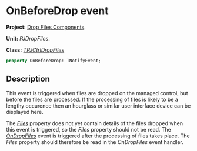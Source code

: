 # OnBeforeDrop event

**Project:** [Drop Files Components](../API.md).

**Unit:** _PJDropFiles_.

**Class:** _[TPJCtrlDropFiles](./TPJCtrlDropFiles.md)_

```pascal
property OnBeforeDrop: TNotifyEvent;
```

## Description

This event is triggered when files are dropped on the managed control, but before the files are processed. If the processing of files is likely to be a lengthy occurence then an hourglass or similar user interface device can be displayed here.

The _[Files](./TPJCtrlDropFiles-Files.md)_ property does not yet contain details of the files dropped when this event is triggered, so the _Files_ property should not be read. The _[OnDropFiles](./TPJCtrlDropFiles-OnDropFiles.md)_ event is triggered after the processing of files takes place. The _Files_ property should therefore be read in the _OnDropFiles_ event handler.
